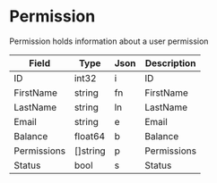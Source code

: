 # Permission

Permission holds information about a user permission


| Field | Type | Json | Description |
|-------|------|------|-------------|
| ID | int32 | i | ID |
| FirstName | string | fn | FirstName |
| LastName | string | ln | LastName |
| Email | string | e | Email |
| Balance | float64 | b | Balance |
| Permissions | []string | p | Permissions |
| Status | bool | s | Status |

